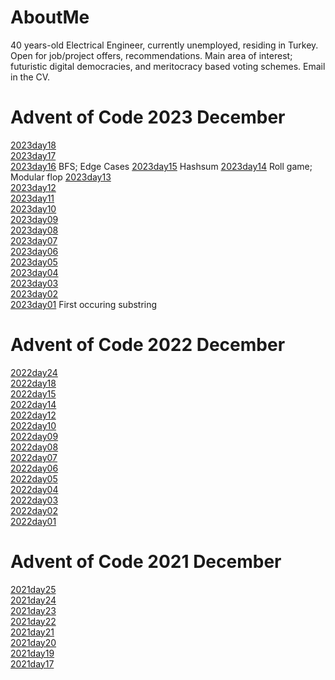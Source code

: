 # AboutMe
40 years-old Electrical Engineer, currently unemployed, residing in Turkey. Open for job/project offers, recommendations. Main area of interest; futuristic digital democracies, and meritocracy based voting schemes. Email in the CV.


# Advent of Code 2023 December
[2023day18](/2023AoC/23day18.js)    
[2023day17](/2023AoC/23day17.js)    
[2023day16](/2023AoC/23day16.js)    BFS; Edge Cases
[2023day15](/2023AoC/23day15.js)    Hashsum
[2023day14](/2023AoC/23day14.js)    Roll game; Modular flop
[2023day13](/2023AoC/23day13.js)    
[2023day12](/2023AoC/23day12.js)    
[2023day11](/2023AoC/23day11.js)    
[2023day10](/2023AoC/23day10.js)    
[2023day09](/2023AoC/23day09.js)    
[2023day08](/2023AoC/23day08.js)    
[2023day07](/2023AoC/23day07.js)    
[2023day06](/2023AoC/23day06.js)    
[2023day05](/2023AoC/23day05.js)    
[2023day04](/2023AoC/23day04.js)    
[2023day03](/2023AoC/23day03.js)    
[2023day02](/2023AoC/23day02.js)    
[2023day01](/2023AoC/23day01.js)    First occuring substring
     

# Advent of Code 2022 December
[2022day24](/2022AoC/22day24.js)    
[2022day18](/2022AoC/22day18.js)    
[2022day15](/2022AoC/22day15.js)    
[2022day14](/2022AoC/22day14.js)    
[2022day12](/2022AoC/22day12.js)    
[2022day10](/2022AoC/22day10.js)    
[2022day09](/2022AoC/22day09.js)    
[2022day08](/2022AoC/22day08.js)    
[2022day07](/2022AoC/22day07.js)    
[2022day06](/2022AoC/22day06.js)    
[2022day05](/2022AoC/22day05.js)    
[2022day04](/2022AoC/22day04.js)    
[2022day03](/2022AoC/22day03.js)    
[2022day02](/2022AoC/22day02.js)    
[2022day01](/2022AoC/22day01.js)    


# Advent of Code 2021 December
[2021day25](/2021AoC/21day25.js)    
[2021day24](/2021AoC/21day24.js)    
[2021day23](/2021AoC/21day23.js)    
[2021day22](/2021AoC/21day22.js)    
[2021day21](/2021AoC/21day21.js)    
[2021day20](/2021AoC/21day20.js)    
[2021day19](/2021AoC/21day19.js)    
[2021day17](/2021AoC/21day17.js)    

